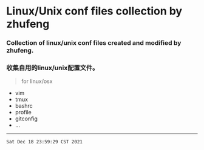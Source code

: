 Linux/Unix conf files collection by zhufeng
=====

### Collection of linux/unix conf files created and modified by zhufeng.

### 收集自用的linux/unix配置文件。

>for linux/osx

- vim
- tmux
- bashrc
- profile
- gitconfig
- ...

---
`
Sat Dec 18 23:59:29 CST 2021
`
